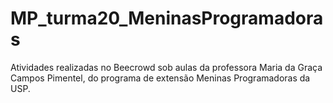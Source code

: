 # MP_turma20_MeninasProgramadoras
Atividades realizadas no Beecrowd sob aulas da professora Maria da Graça Campos Pimentel, do programa de extensão Meninas Programadoras da USP.
